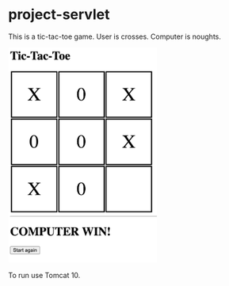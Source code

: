 # project-servlet
This is a tic-tac-toe game. User is crosses. Computer is noughts.

<img src="https://github.com/lenaaMorozz/project-servlet/blob/master/src/main/resources/tic-tac-toe.png" width="300">

To run use Tomcat 10.
